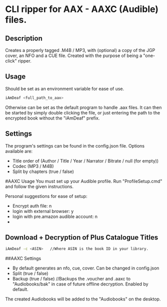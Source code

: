 # CLI ripper for AAX - AAXC (Audible) files.


## Description

Creates a properly tagged .M4B / 
MP3, with (optional) a copy of the JGP cover, an NFO and a CUE file.
Created with the purpose of being a "one-click" ripper.

## Usage
Should be set as an environment variable for ease of use.

```bash
iAmDeaf <full_path_to_aax>
```
Otherwise can be set as the default program to handle .aax files.
It can then be started by simply double clicking the file, or just entering the path to the encrypted book without the "iAmDeaf" prefix.

## Settings
The program's settings can be found in the config.json file.
Options available are:
 - Title order of (Author / Title / Year / Narrator / Bitrate / null (for empty))
 - Codec (MP3 / M4B)
 - Split by chapters (true / false)

#AAXC Usage
You must set up your Audible profile. Run "ProfileSetup.cmd" and follow the given instructions.

Personal suggestions for ease of setup:
 - Encrypt auth file: n
 - login with external browser: y
 - login with pre.amazon audible account: n
 - 
## Download + Decryption of Plus Catalogue Titles
```bash
iAmDeaf -c <ASIN>   //Where ASIN is the book ID in your library.
```

##AAXC Settings
 - By default generates an nfo, cue, cover. Can be changed in config.json
 - Split (true / false)
 - Backup (true / false)   //Backups the .voucher and .aaxc to "Audiobooks/bak" in case of future offline decryption. Enabled by default.
 
 The created Audiobooks will be added to the "Audiobooks" on the desktop.
